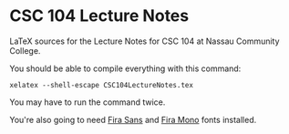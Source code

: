 # CSC 104 Lecture Notes

LaTeX sources for the Lecture Notes for CSC 104 at Nassau Community College.

You should be able to compile everything with this command:

```
xelatex --shell-escape CSC104LectureNotes.tex
```

You may have to run the command twice.

You're also going to need [Fira Sans](https://fonts.google.com/specimen/Fira+Sans) and [Fira Mono](https://fonts.google.com/specimen/Fira+Mono) fonts installed.